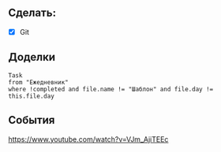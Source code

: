 ## Cделать:
- [x] Git

## Доделки 
```dataview
Task
from "Ежедневник"
where !completed and file.name != "Шаблон" and file.day != this.file.day
```
## События
https://www.youtube.com/watch?v=VJm_AjiTEEc